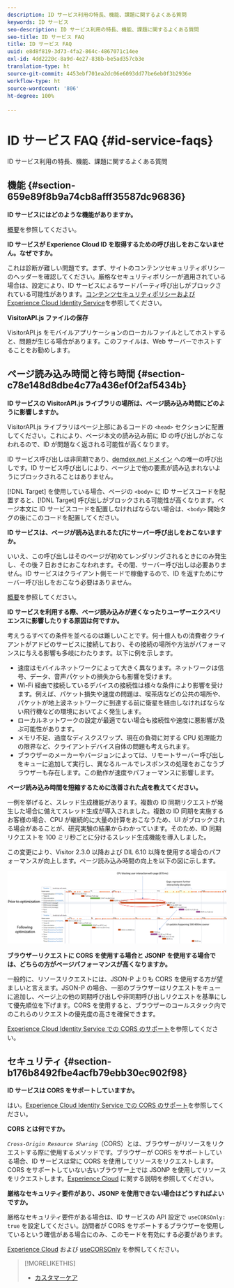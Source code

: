 ```yaml
---
description: ID サービス利用の特長、機能、課題に関するよくある質問
keywords: ID サービス
seo-description: ID サービス利用の特長、機能、課題に関するよくある質問
seo-title: ID サービス FAQ
title: ID サービス FAQ
uuid: e8d8f819-3d73-4fa2-864c-4867071c14ee
exl-id: 4dd2220c-8a9d-4e27-838b-be5ad357cb3e
translation-type: ht
source-git-commit: 4453ebf701ea2dc06e6093dd77be6eb0f3b2936e
workflow-type: ht
source-wordcount: '806'
ht-degree: 100%

---
```


# ID サービス FAQ {#id-service-faqs}

ID サービス利用の特長、機能、課題に関するよくある質問

## 機能 {#section-659e89f8b9a74cb8afff35587dc96836}

**ID サービスにはどのような機能がありますか。**

[概要](../introduction/overview.md)を参照してください。

**ID サービスが Experience Cloud ID を取得するための呼び出しをおこないません。なぜですか。**

これは診断が難しい問題です。まず、サイトのコンテンツセキュリティポリシーのヘッダーを確認してください。厳格なセキュリティポリシーが適用されている場合は、設定により、ID サービスによるサードパーティ呼び出しがブロックされている可能性があります。[コンテンツセキュリティポリシーおよび Experience Cloud Identity Service](../reference/csp.md#concept-968c423a7392479db0a0d821ae9783e3)を参照してください。

**VisitorAPI.js ファイルの保存**

VisitorAPI.js をモバイルアプリケーションのローカルファイルとしてホストすると、問題が生じる場合があります。このファイルは、Web サーバーでホストすることをお勧めします。

## ページ読み込み時間と待ち時間 {#section-c78e148d8dbe4c77a436ef0f2af5434b}

**ID サービスの VisitorAPI.js ライブラリの場所は、ページ読み込み時間にどのように影響しますか。**

VisitorAPI.js ライブラリはページ上部にあるコードの `<head>` セクションに配置してください。これにより、ページ本文の読み込み前に ID の呼び出しがおこなわれるので、ID が問題なく返される可能性が高くなります。

ID サービス呼び出しは非同期であり、[demdex.net ドメイン](https://docs.adobe.com/content/help/ja-JP/audience-manager/user-guide/reference/demdex-calls.html) への唯一の呼び出しです。ID サービス呼び出しにより、ページ上で他の要素が読み込まれないようにブロックされることはありません。

[!DNL Target] を使用している場合、ページの `<body>` に ID サービスコードを配置すると、[!DNL Target] 呼び出しがブロックされる可能性が高くなります。ページ本文に ID サービスコードを配置しなければならない場合は、`<body>` 開始タグの後にこのコードを配置してください。

**ID サービスは、ページが読み込まれるたびにサーバー呼び出しをおこないますか。**

いいえ、この呼び出しはそのページが初めてレンダリングされるときにのみ発生し、その後 7 日おきにおこなわれます。その間、サーバー呼び出しは必要ありません。ID サービスはクライアント側モードで稼働するので、ID を返すためにサーバー呼び出しをおこなう必要はありません。

[概要](../introduction/overview.md)を参照してください。

**ID サービスを利用する際、ページ読み込みが遅くなったりユーザーエクスペリエンスに影響したりする原因は何ですか。**

考えうるすべての条件を並べるのは難しいことです。何十億人もの消費者クライアントがアドビのサービスに接続しており、その接続の場所や方法がパフォーマンスに与える影響も多岐にわたります。以下に例を示します。

* 速度はモバイルネットワークによって大きく異なります。ネットワークは信号、データ、音声パケットの損失からも影響を受けます。
* Wi-Fi 経由で接続しているデバイスの接続性は様々な条件により影響を受けます。例えば、パケット損失や速度の問題は、喫茶店などの公共の場所や、パケットが地上波ネットワークに到達する前に衛星を経由しなければならない飛行機などの環境においてよく発生します。
* ローカルネットワークの設定が最適でない場合も接続性や速度に悪影響が及ぶ可能性があります。
* メモリ不足、過度なディスクスワップ、現在の負荷に対する CPU 処理能力の限界など、クライアントデバイス自体の問題も考えられます。
* ブラウザーのメーカーやバージョンによっては、リモートサーバー呼び出しをキューに追加して実行し、異なるルールでレスポンスの処理をおこなうブラウザーも存在します。この動作が速度やパフォーマンスに影響します。

**ページ読み込み時間を短縮するために改善された点を教えてください。**

一例を挙げると、スレッド生成機能があります。複数の ID 同期リクエストが発生した場合に備えてスレッド生成が導入されました。複数の ID 同期を実施するお客様の場合、CPU が継続的に大量の計算をおこなうため、UI がブロックされる場合があることが、研究実験の結果からわかっています。そのため、ID 同期リクエストを 100 ミリ秒ごとに分けるスレッド生成機能を導入しました。

この変更により、Visitor 2.3.0 以降および DIL 6.10 以降を使用する場合のパフォーマンスが向上します。ページ読み込み時間の向上を以下の図に示します。

![](assets/id_sync_improvements_copy.png)

**ブラウザーリクエストに CORS を使用する場合と JSONP を使用する場合では、どちらの方がページパフォーマンスが高くなりますか。**

一般的に、リソースリクエストには、JSON-P よりも CORS を使用する方が望ましいと言えます。JSON-P の場合、一部のブラウザーはリクエストをキューに追加し、ページ上の他の同期呼び出しや非同期呼び出しリクエストを基準にして優先順位を下げます。CORS を使用すると、ブラウザーのコールスタック内でのこれらのリクエストの優先度の高さを確保できます。

[Experience Cloud Identity Service での CORS のサポート](../reference/cors.md#concept-6c280446990d46d88ba9da15d2dcc758)を参照してください。

## セキュリティ {#section-b176b8492fbe4acfb79ebb30ec902f98}

**ID サービスは CORS をサポートしていますか。**

はい。[Experience Cloud Identity Service での CORS のサポート](../reference/cors.md#concept-6c280446990d46d88ba9da15d2dcc758)を参照してください。

**CORS とは何ですか。**

*`Cross-Origin Resource Sharing`*（CORS）とは、ブラウザーがリソースをリクエストする際に使用するメソッドです。ブラウザーが CORS をサポートしている場合、ID サービスは常に CORS を使用してリソースをリクエストします。CORS をサポートしていない古いブラウザー上では JSONP を使用してリソースをリクエストします。[Experience Cloud](../reference/cors.md#concept-6c280446990d46d88ba9da15d2dcc758) に関する説明を参照してください。

**厳格なセキュリティ要件があり、JSONP を使用できない場合はどうすればよいですか。**

厳格なセキュリティ要件がある場合は、ID サービスの API 設定で `useCORSOnly: true` を設定してください。訪問者が CORS をサポートするブラウザーを使用しているという確信がある場合にのみ、このモードを有効にする必要があります。

[Experience Cloud](../reference/cors.md#concept-6c280446990d46d88ba9da15d2dcc758) および [useCORSOnly](../library/function-vars/use-cors-only.md#reference-8a9a143d838b48d6b23329b84b13e1fa) を参照してください。

>[!MORELIKETHIS]
>
>* [カスタマーケア](https://helpx.adobe.com/jp/marketing-cloud/contact-support.html)

